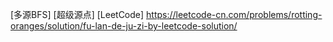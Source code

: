 [多源BFS]
[超级源点]
[LeetCode] https://leetcode-cn.com/problems/rotting-oranges/solution/fu-lan-de-ju-zi-by-leetcode-solution/
